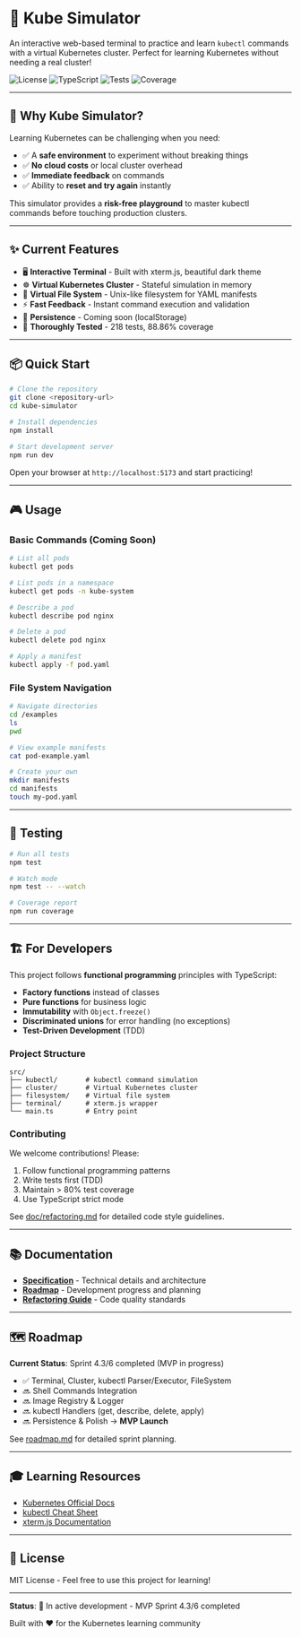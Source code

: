 # 🚀 Kube Simulator

An interactive web-based terminal to practice and learn `kubectl` commands with a virtual Kubernetes cluster. Perfect for learning Kubernetes without needing a real cluster!

![License](https://img.shields.io/badge/license-MIT-blue.svg)
![TypeScript](https://img.shields.io/badge/TypeScript-5.9-blue)
![Tests](https://img.shields.io/badge/tests-218%20passing-brightgreen)
![Coverage](https://img.shields.io/badge/coverage-88.86%25-brightgreen)

---

## 🎯 Why Kube Simulator?

Learning Kubernetes can be challenging when you need:
- ✅ A **safe environment** to experiment without breaking things
- ✅ **No cloud costs** or local cluster overhead
- ✅ **Immediate feedback** on commands
- ✅ Ability to **reset and try again** instantly

This simulator provides a **risk-free playground** to master kubectl commands before touching production clusters.

---

## ✨ Current Features

- 🖥️ **Interactive Terminal** - Built with xterm.js, beautiful dark theme
- ☸️ **Virtual Kubernetes Cluster** - Stateful simulation in memory
- 📁 **Virtual File System** - Unix-like filesystem for YAML manifests
- ⚡ **Fast Feedback** - Instant command execution and validation
- 💾 **Persistence** - Coming soon (localStorage)
- 🧪 **Thoroughly Tested** - 218 tests, 88.86% coverage

---

## 📦 Quick Start

```bash
# Clone the repository
git clone <repository-url>
cd kube-simulator

# Install dependencies
npm install

# Start development server
npm run dev
```

Open your browser at `http://localhost:5173` and start practicing!

---

## 🎮 Usage

### Basic Commands (Coming Soon)

```bash
# List all pods
kubectl get pods

# List pods in a namespace
kubectl get pods -n kube-system

# Describe a pod
kubectl describe pod nginx

# Delete a pod
kubectl delete pod nginx

# Apply a manifest
kubectl apply -f pod.yaml
```

### File System Navigation

```bash
# Navigate directories
cd /examples
ls
pwd

# View example manifests
cat pod-example.yaml

# Create your own
mkdir manifests
cd manifests
touch my-pod.yaml
```

---

## 🧪 Testing

```bash
# Run all tests
npm test

# Watch mode
npm test -- --watch

# Coverage report
npm run coverage
```

---

## 🏗️ For Developers

This project follows **functional programming** principles with TypeScript:

- **Factory functions** instead of classes
- **Pure functions** for business logic
- **Immutability** with `Object.freeze()`
- **Discriminated unions** for error handling (no exceptions)
- **Test-Driven Development** (TDD)

### Project Structure

```
src/
├── kubectl/       # kubectl command simulation
├── cluster/       # Virtual Kubernetes cluster
├── filesystem/    # Virtual file system
├── terminal/      # xterm.js wrapper
└── main.ts        # Entry point
```

### Contributing

We welcome contributions! Please:
1. Follow functional programming patterns
2. Write tests first (TDD)
3. Maintain > 80% test coverage
4. Use TypeScript strict mode

See [doc/refactoring.md](doc/refactoring.md) for detailed code style guidelines.

---

## 📚 Documentation

- **[Specification](doc/spec.md)** - Technical details and architecture
- **[Roadmap](doc/roadmap.md)** - Development progress and planning
- **[Refactoring Guide](doc/refactoring.md)** - Code quality standards

---

## 🗺️ Roadmap

**Current Status**: Sprint 4.3/6 completed (MVP in progress)

- ✅ Terminal, Cluster, kubectl Parser/Executor, FileSystem
- 🔜 Shell Commands Integration
- 🔜 Image Registry & Logger
- 🔜 kubectl Handlers (get, describe, delete, apply)
- 🔜 Persistence & Polish → **MVP Launch**

See [roadmap.md](doc/roadmap.md) for detailed sprint planning.

---

## 🎓 Learning Resources

- [Kubernetes Official Docs](https://kubernetes.io/docs/)
- [kubectl Cheat Sheet](https://kubernetes.io/docs/reference/kubectl/cheatsheet/)
- [xterm.js Documentation](https://xtermjs.org/)

---

## 📄 License

MIT License - Feel free to use this project for learning!

---

**Status**: 🚧 In active development - MVP Sprint 4.3/6 completed

Built with ❤️ for the Kubernetes learning community
